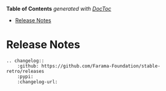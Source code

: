 <!-- START doctoc generated TOC please keep comment here to allow auto update -->
<!-- DON'T EDIT THIS SECTION, INSTEAD RE-RUN doctoc TO UPDATE -->
**Table of Contents**  *generated with [DocToc](https://github.com/thlorenz/doctoc)*

- [Release Notes](#release-notes)

<!-- END doctoc generated TOC please keep comment here to allow auto update -->

# Release Notes

```{eval-rst}
.. changelog::
    :github: https://github.com/Farama-Foundation/stable-retro/releases
    :pypi:
    :changelog-url:
```
